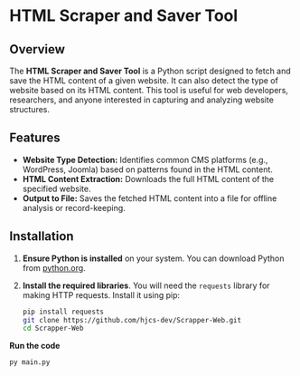 # HTML Scraper and Saver Tool

## Overview

The **HTML Scraper and Saver Tool** is a Python script designed to fetch and save the HTML content of a given website. It can also detect the type of website based on its HTML content. This tool is useful for web developers, researchers, and anyone interested in capturing and analyzing website structures.

## Features

- **Website Type Detection:** Identifies common CMS platforms (e.g., WordPress, Joomla) based on patterns found in the HTML content.
- **HTML Content Extraction:** Downloads the full HTML content of the specified website.
- **Output to File:** Saves the fetched HTML content into a file for offline analysis or record-keeping.

## Installation

1. **Ensure Python is installed** on your system. You can download Python from [python.org](https://www.python.org/).

2. **Install the required libraries**. You will need the `requests` library for making HTTP requests. Install it using pip:
   ```sh
   pip install requests
   git clone https://github.com/hjcs-dev/Scrapper-Web.git
   cd Scrapper-Web
   
**Run the code**

```sh
py main.py

